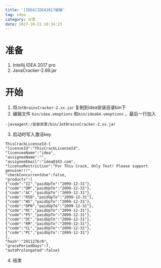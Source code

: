 ```yaml
---
title: '[IDEA]IDEA2017破解'
tag: idea
category: 分享
date: 2017-10-21 10:34:23
---
```


# 准备

1. Intellij IDEA 2017 pro
2. JavaCracker-2.69.jar

# 开始

1. 将`JetBrainsCracker-2.xx.jar` 复制到idea安装目录bin下
2. 编辑文件 `bin/idea.vmoptions` 和`bin/idea64.vmoptions` ，最后一行加入
```
-javaagent:/安装目录/bin/JetBrainsCracker-2.xx.jar
```
3. 启动时写入激活key
```
ThisCrackLicenseId-{  
"licenseId":"ThisCrackLicenseId",  
"licenseeName":"idea",  
"assigneeName":"",  
"assigneeEmail":"idea@163.com",  
"licenseRestriction":"For This Crack, Only Test! Please support genuine!!!",  
"checkConcurrentUse":false,  
"products":[  
{"code":"II","paidUpTo":"2099-12-31"},  
{"code":"DM","paidUpTo":"2099-12-31"},  
{"code":"AC","paidUpTo":"2099-12-31"},  
{"code":"RS0","paidUpTo":"2099-12-31"},  
{"code":"WS","paidUpTo":"2099-12-31"},  
{"code":"DPN","paidUpTo":"2099-12-31"},  
{"code":"RC","paidUpTo":"2099-12-31"},  
{"code":"PS","paidUpTo":"2099-12-31"},  
{"code":"DC","paidUpTo":"2099-12-31"},  
{"code":"RM","paidUpTo":"2099-12-31"},  
{"code":"CL","paidUpTo":"2099-12-31"},  
{"code":"PC","paidUpTo":"2099-12-31"}  
],  
"hash":"2911276/0",  
"gracePeriodDays":7,  
"autoProlongated":false}
```
4. 结束
